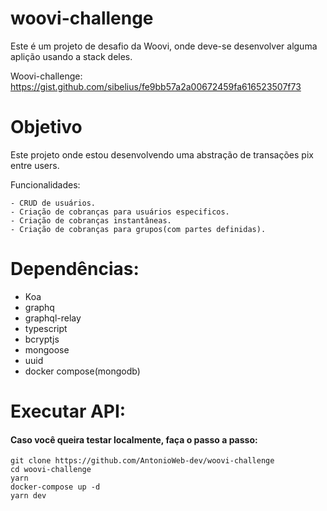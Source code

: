 # woovi-challenge

  Este é um projeto de desafio da Woovi, onde deve-se desenvolver alguma aplição usando a stack deles.

  Woovi-challenge: https://gist.github.com/sibelius/fe9bb57a2a00672459fa616523507f73

# Objetivo

  Este projeto onde estou desenvolvendo uma abstração de transações pix entre users.

  Funcionalidades:
  
    - CRUD de usuários.
    - Criação de cobranças para usuários especificos.
    - Criação de cobranças instantâneas.
    - Criação de cobranças para grupos(com partes definidas).
    
 # Dependências:
  
   - Koa
   - graphq
   - graphql-relay
   - typescript
   - bcryptjs
   - mongoose
   - uuid
   - docker compose(mongodb)

# Executar API: 
  <h4>Caso você queira testar localmente, faça o passo a passo:</h4>
  
    git clone https://github.com/AntonioWeb-dev/woovi-challenge
    cd woovi-challenge
    yarn
    docker-compose up -d
    yarn dev
